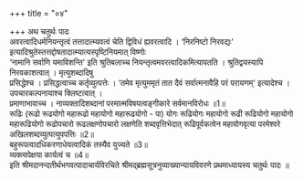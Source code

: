 +++
title = "०४"

+++
अथ चतुर्थः पादः   
अवरत्वादिधर्मनियन्तृत्वं तत्तादात्म्यवत्वं चेति द्विविधं ह्यवरत्वादि । ‘निरनिष्टो निरवद्यः' इत्यादिश्रुतेस्तत्तद्दोषतादात्म्यात्यस्पृष्टिनियमात् विष्णोः   
‘नामानि सर्वाणि यमाविशन्ति' इति श्रुतिबलाच्च नियन्तृत्वमवरत्वादिकमित्यापतति । श्रुतिद्वयस्यापि निरवकाशत्वात् । मृत्युशब्दादिषु   
प्रसिद्धेश्च । प्रसिद्धत्वाच्च कर्तृव्युत्पत्तेः । ‘तमेव मृत्युममृतं तात दैवं सर्वात्मनावैहि परं परायणम्' इत्यादेश्च । उपचारकल्पनायाश्च क्लिष्टत्वात् ।   
प्रमाणाभावाच्च । नाव्यक्तादिशब्दानां परमात्मविषयत्वङ्गीकारे सर्वमानविरोधः ॥1॥  
रूढिः (रूढो रूढयोगो महारूढो महायोगो महारूढयोगो - पा) योगः रूढियोगः महायोगो रूढी रूढियोगो महायोगो महारूढियोगो  रूढोपचारो रूढलक्षणोपचारो लक्षणेति शब्दवृत्तिभेदात् रूढिपूर्वकत्वेन महायोगवृत्या परमेश्वरे अखिलशब्दव्युत्पत्युपपत्तिः ॥2॥  
बहुरूपत्वादधिकरणाधेयत्वादिकं तस्यैव युज्यते ॥3॥  
व्यक्त्यपेक्षया कार्यत्वं च ॥4॥  
इति श्रीमदानन्दतीर्थभगवत्पादाचार्यविरचिते श्रीमद्ब्रह्मसूत्रनुव्याख्यान्यायविवरणे प्रथमाध्यायस्य चतुर्थः पादः ॥  
